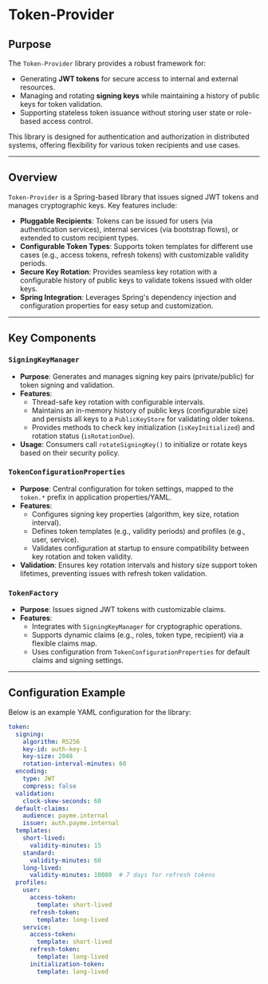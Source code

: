 # Token-Provider

## Purpose

The `Token-Provider` library provides a robust framework for:

- Generating **JWT tokens** for secure access to internal and external resources.
- Managing and rotating **signing keys** while maintaining a history of public keys for token validation.
- Supporting stateless token issuance without storing user state or role-based access control.

This library is designed for authentication and authorization in distributed systems, offering flexibility for various token recipients and use cases.

---

## Overview

`Token-Provider` is a Spring-based library that issues signed JWT tokens and manages cryptographic keys. Key features include:

- **Pluggable Recipients**: Tokens can be issued for users (via authentication services), internal services (via bootstrap flows), or extended to custom recipient types.
- **Configurable Token Types**: Supports token templates for different use cases (e.g., access tokens, refresh tokens) with customizable validity periods.
- **Secure Key Rotation**: Provides seamless key rotation with a configurable history of public keys to validate tokens issued with older keys.
- **Spring Integration**: Leverages Spring's dependency injection and configuration properties for easy setup and customization.

---

## Key Components

### `SigningKeyManager`
- **Purpose**: Generates and manages signing key pairs (private/public) for token signing and validation.
- **Features**:
  - Thread-safe key rotation with configurable intervals.
  - Maintains an in-memory history of public keys (configurable size) and persists all keys to a `PublicKeyStore` for validating older tokens.
  - Provides methods to check key initialization (`isKeyInitialized`) and rotation status (`isRotationDue`).
- **Usage**: Consumers call `rotateSigningKey()` to initialize or rotate keys based on their security policy.

### `TokenConfigurationProperties`
- **Purpose**: Central configuration for token settings, mapped to the `token.*` prefix in application properties/YAML.
- **Features**:
  - Configures signing key properties (algorithm, key size, rotation interval).
  - Defines token templates (e.g., validity periods) and profiles (e.g., user, service).
  - Validates configuration at startup to ensure compatibility between key rotation and token validity.
- **Validation**: Ensures key rotation intervals and history size support token lifetimes, preventing issues with refresh token validation.

### `TokenFactory`
- **Purpose**: Issues signed JWT tokens with customizable claims.
- **Features**:
  - Integrates with `SigningKeyManager` for cryptographic operations.
  - Supports dynamic claims (e.g., roles, token type, recipient) via a flexible claims map.
  - Uses configuration from `TokenConfigurationProperties` for default claims and signing settings.

---

## Configuration Example

Below is an example YAML configuration for the library:

```yaml
token:
  signing:
    algorithm: RS256
    key-id: auth-key-1
    key-size: 2048
    rotation-interval-minutes: 60
  encoding:
    type: JWT
    compress: false
  validation:
    clock-skew-seconds: 60
  default-claims:
    audience: payme.internal
    issuer: auth.payme.internal
  templates:
    short-lived:
      validity-minutes: 15
    standard:
      validity-minutes: 60
    long-lived:
      validity-minutes: 10080  # 7 days for refresh tokens
  profiles:
    user:
      access-token:
        template: short-lived
      refresh-token:
        template: long-lived
    service:
      access-token:
        template: short-lived
      refresh-token:
        template: long-lived
      initialization-token:
        template: long-lived